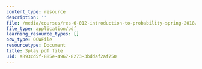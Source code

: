 ```yaml
---
content_type: resource
description: ''
file: /media/courses/res-6-012-introduction-to-probability-spring-2018/a893cd5f885e496782733bddaf2af750_FT0ptFu6dVA.pdf
file_type: application/pdf
learning_resource_types: []
ocw_type: OCWFile
resourcetype: Document
title: 3play pdf file
uid: a893cd5f-885e-4967-8273-3bddaf2af750
---
```


